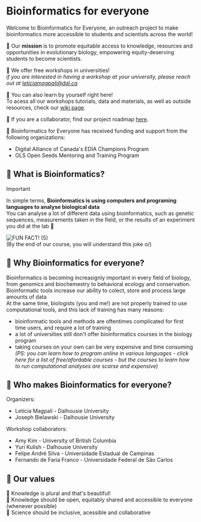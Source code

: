 # Bioinformatics for everyone

Welcome to Bioinformatics for Everyone, an outreach project to make bioinformatics more accessible to students and scientists across the world! <br>

🍄 Our **mission** is to promote equitable access to knowledge, resources and opportunities in evolutionary biology, empowering equity-deserving students to become scientists.

🦋 We offer free workshops in universities! <br>
_if you are interested in having a workshop at your university, please reach out at leticiamagpali@dal.ca <br>_

🦋 You can also learn by yourself right here! <br>
To acess all our workshops tutorials, data and materials, as well as outside resources, check our [wiki page](https://github.com/leticiamagpali/bioinformatics-for-everyone/wiki).

🦋 If you are a collaborator, find our project roadmap [here](https://github.com/Evolution-for-Everyone/bioinformatics-for-everyone/issues/1).

🦋 Bioinformatics for Everyone has received funding and support from the following organizations:

* Digital Alliance of Canada's EDIA Champions Program
* OLS Open Seeds Mentoring and Training Program

## 🍄 What is Bioinformatics? ##
> [!IMPORTANT]
> In simple terms, **Bioinformatics is using computers and programing languages to analyse biological data** <br>
> You can analyse a lot of different data using bioinformatics, such as genetic sequences, measurements taken in the field, or the results of an experiment you did at the lab 🧬

![FUN FACT! (5)](https://github.com/user-attachments/assets/d013a06d-c62d-4fe9-89eb-4ea085aed1e2) <br>
(By the end of our course, you will understand this joke o/)


## 🍄 Why Bioinformatics for everyone? ##
Bioinformatics is becoming increasignly important in every field of biology, from genomics and biochemestry to behavioral ecology and conservation. <br>
Bioinformatic tools increase our ability to colect, store and process large amounts of data <br>
At the same time, biologists (you and me!) are not properly trained to use computational tools, and this lack of training has many reasons:
* bioinformatic tools and methods are oftentimes complicated for first time users, and require a lot of training
* a lot of universities still don't offer bioinformatics courses in the biology program
* taking courses on your own can be very expensive and time consuming <br>
  _(PS: you can learn how to program online in various languages - click here for a list of free/afordable courses - but the courses to learn how to run computational analyses are scarse and expensive)_

## 🍄 Who makes Bioinformatics for everyone? ##

Organizers:
* Letícia Magpali - Dalhousie University
* Joseph Bielawski - Dalhousie University

Workshop collaborators:
* Amy Kim - University of British Columbia
* Yuri Kulish - Dalhousie University
* Felipe André Silva - Universidade Estadual de Campinas
* Fernando de Faria Franco - Universidade Federal de São Carlos

## 🍄 Our values ##

🦋 Knowledge is plural and that's beautiful! <br>
🦋 Knowledge should be open, equitably shared and accessible to everyone (whenever possible) <br>
🦋 Science should be inclusive, acessible and collaborative

